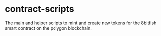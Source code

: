 # contract-scripts

The main and helper scripts to mint and create new tokens for the 8bitfish smart contract on the polygon blockchain.

